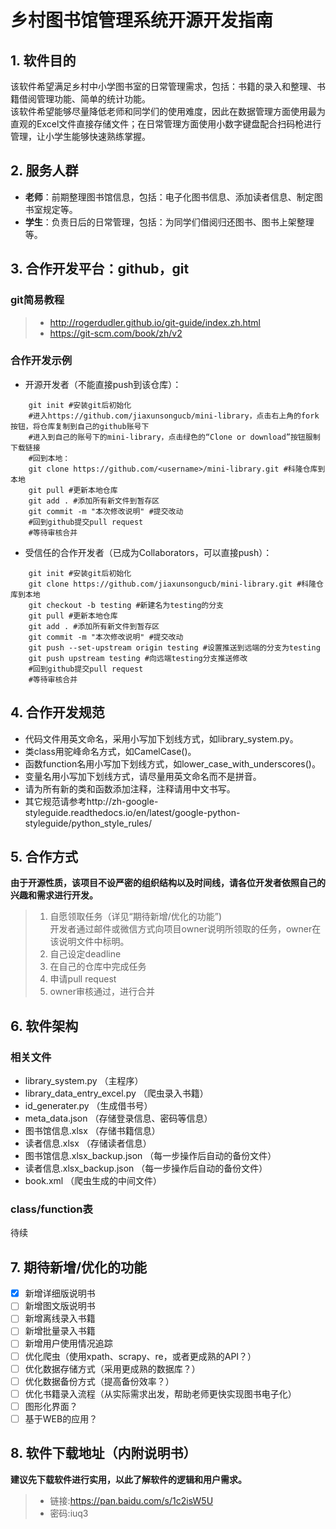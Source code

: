 # 乡村图书馆管理系统开源开发指南

## 1. 软件目的
该软件希望满足乡村中小学图书室的日常管理需求，包括：书籍的录入和整理、书籍借阅管理功能、简单的统计功能。  
该软件希望能够尽量降低老师和同学们的使用难度，因此在数据管理方面使用最为直观的Excel文件直接存储文件；在日常管理方面使用小数字键盘配合扫码枪进行管理，让小学生能够快速熟练掌握。

## 2. 服务人群
- **老师**：前期整理图书馆信息，包括：电子化图书信息、添加读者信息、制定图书室规定等。
- **学生**：负责日后的日常管理，包括：为同学们借阅归还图书、图书上架整理等。

## 3. 合作开发平台：github，git

### git简易教程
> * http://rogerdudler.github.io/git-guide/index.zh.html
> * https://git-scm.com/book/zh/v2

### 合作开发示例

 - 开源开发者（不能直接push到该仓库）：

```terminal
    git init #安装git后初始化
    #进入https://github.com/jiaxunsongucb/mini-library，点击右上角的fork按钮，将仓库复制到自己的github账号下
    #进入到自己的账号下的mini-library，点击绿色的“Clone or download”按钮服制下载链接
    #回到本地：
    git clone https://github.com/<username>/mini-library.git #科隆仓库到本地
    git pull #更新本地仓库
    git add . #添加所有新文件到暂存区
    git commit -m "本次修改说明" #提交改动
    #回到github提交pull request
    #等待审核合并
```
 - 受信任的合作开发者（已成为Collaborators，可以直接push）：

```terminal
    git init #安装git后初始化
    git clone https://github.com/jiaxunsongucb/mini-library.git #科隆仓库到本地
    git checkout -b testing #新建名为testing的分支
    git pull #更新本地仓库
    git add . #添加所有新文件到暂存区
    git commit -m "本次修改说明" #提交改动
    git push --set-upstream origin testing #设置推送到远端的分支为testing
    git push upstream testing #向远端testing分支推送修改
    #回到github提交pull request
    #等待审核合并
```
## 4. 合作开发规范
- 代码文件用英文命名，采用小写加下划线方式，如library_system.py。
- 类class用驼峰命名方式，如CamelCase()。
- 函数function名用小写加下划线方式，如lower_case_with_underscores()。
- 变量名用小写加下划线方式，请尽量用英文命名而不是拼音。
- 请为所有新的类和函数添加注释，注释请用中文书写。
- 其它规范请参考http://zh-google-styleguide.readthedocs.io/en/latest/google-python-styleguide/python_style_rules/

## 5. 合作方式
**由于开源性质，该项目不设严密的组织结构以及时间线，请各位开发者依照自己的兴趣和需求进行开发。**
> 1. 自愿领取任务（详见“期待新增/优化的功能”)  
开发者通过邮件或微信方式向项目owner说明所领取的任务，owner在该说明文件中标明。
> 2. 自己设定deadline
> 3. 在自己的仓库中完成任务
> 4. 申请pull request
> 5. owner审核通过，进行合并

## 6. 软件架构
### 相关文件
- library_system.py （主程序）
- library_data_entry_excel.py （爬虫录入书籍）
- id_generater.py （生成借书号）
- meta_data.json （存储登录信息、密码等信息）
- 图书馆信息.xlsx （存储书籍信息）
- 读者信息.xlsx （存储读者信息）
- 图书馆信息.xlsx_backup.json （每一步操作后自动的备份文件）
- 读者信息.xlsx_backup.json （每一步操作后自动的备份文件）
- book.xml （爬虫生成的中间文件）

### class/function表
待续

## 7. 期待新增/优化的功能
- [x] 新增详细版说明书
- [ ] 新增图文版说明书
- [ ] 新增离线录入书籍
- [ ] 新增批量录入书籍
- [ ] 新增用户使用情况追踪
- [ ] 优化爬虫（使用xpath、scrapy、re，或者更成熟的API？）
- [ ] 优化数据存储方式（采用更成熟的数据库？）
- [ ] 优化数据备份方式（提高备份效率？）
- [ ] 优化书籍录入流程（从实际需求出发，帮助老师更快实现图书电子化）
- [ ] 图形化界面？
- [ ] 基于WEB的应用？

## 8. 软件下载地址（内附说明书）
**建议先下载软件进行实用，以此了解软件的逻辑和用户需求。**
> * 链接:https://pan.baidu.com/s/1c2isW5U
> * 密码:iuq3
